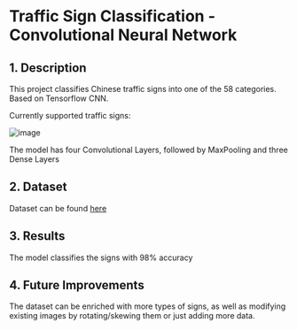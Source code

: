 # Traffic Sign Classification - Convolutional Neural Network

## 1. Description

This project classifies Chinese traffic signs into one of the 58 categories. Based on Tensorflow CNN.

Currently supported traffic signs:

![image](https://github.com/agadjanski/Traffic-Sign-Classification/assets/157562336/d22fe9e5-2eba-4af4-aac4-188303602233)

The model has four Convolutional Layers, followed by MaxPooling and three Dense Layers

## 2. Dataset

Dataset can be found [here](https://www.kaggle.com/datasets/dmitryyemelyanov/chinese-traffic-signs)

## 3. Results

The model classifies the signs with 98% accuracy

## 4. Future Improvements

The dataset can be enriched with more types of signs, as well as modifying existing images by rotating/skewing them or just adding more data.
